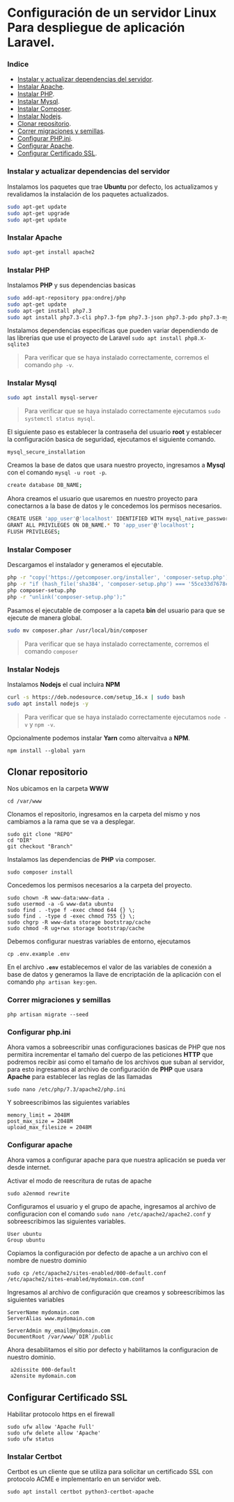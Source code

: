 # Configuración de un servidor Linux Para despliegue de aplicación Laravel.

### Indice

* [Instalar y actualizar dependencias del servidor](#instalar-y-actualizar-dependencias-del-servidor).
* [Instalar Apache](#instalar-apache).
* [Instalar PHP](#instalar-php).
* [Instalar Mysql](#instalar-mysql).
* [Instalar Composer](#instalar-composer).
* [Instalar Nodejs](#instalar-nodejs).
* [Clonar repositorio](#clonar-repositorio).
* [Correr migraciones y semillas](#correr-migraciones-y-semillas).
* [Configurar PHP.ini](#configurar-phpini).
* [Configurar Apache](#configurar-apache).
* [Configurar Certificado SSL](#configurar-certificado-ssl).

### Instalar y actualizar dependencias del servidor
Instalamos los paquetes que trae **Ubuntu** por defecto, los actualizamos y revalidamos la instalación de los paquetes actualizados.
```sh
sudo apt-get update
sudo apt-get upgrade
sudo apt-get update
```
### Instalar Apache
```sh
sudo apt-get install apache2
```

### Instalar PHP
Instalamos **PHP** y sus dependencias basicas
```sh
sudo add-apt-repository ppa:ondrej/php
sudo apt-get update
sudo apt-get install php7.3
sudo apt install php7.3-cli php7.3-fpm php7.3-json php7.3-pdo php7.3-mysql php7.3-zip php7.3-gd  php7.3-mbstring php7.3-curl php7.3-xml php7.3-bcmath php7.3-json
```
Instalamos dependencias especificas que pueden variar dependiendo de las librerias que use el proyecto de Laravel `sudo apt install php8.X-sqlite3 `

> Para verificar que se haya instalado correctamente, corremos el comando `php -v`.

### Instalar Mysql
```sh
sudo apt install mysql-server
```
> Para verificar que se haya instalado correctamente ejecutamos `sudo systemctl status mysql`.

El siguiente paso es establecer la contraseña del usuario **root** y establecer la configuración basica de seguridad, ejecutamos el siguiente comando.
```sh
mysql_secure_installation
```

Creamos la base de datos que usara nuestro proyecto, ingresamos a **Mysql** con el comando `mysql -u root -p`.
```sh
create database DB_NAME;
```

Ahora creamos el usuario que usaremos en nuestro proyecto para conectarnos a la base de datos y le concedemos los permisos necesarios.
```sh
CREATE USER 'app_user'@'localhost' IDENTIFIED WITH mysql_native_password BY '*****';
GRANT ALL PRIVILEGES ON DB_NAME.* TO 'app_user'@'localhost';
FLUSH PRIVILEGES;
```

### Instalar Composer
Descargamos el instalador y generamos el ejecutable.
```sh
php -r "copy('https://getcomposer.org/installer', 'composer-setup.php');"
php -r "if (hash_file('sha384', 'composer-setup.php') === '55ce33d7678c5a611085589f1f3ddf8b3c52d662cd01d4ba75c0ee0459970c2200a51f492d557530c71c15d8dba01eae') { echo 'Installer verified'; } else { echo 'Installer corrupt'; unlink('composer-setup.php'); } echo PHP_EOL;"
php composer-setup.php
php -r "unlink('composer-setup.php');"
```
Pasamos el ejecutable de composer a la capeta **bin** del usuario para que se ejecute de manera global.
```sh
sudo mv composer.phar /usr/local/bin/composer
```

> Para verificar que se haya instalado correctamente, corremos el comando `composer`

### Instalar Nodejs
Instalamos **Nodejs** el cual incluira **NPM**
```sh
curl -s https://deb.nodesource.com/setup_16.x | sudo bash
sudo apt install nodejs -y
```

> Para verificar que se haya instalado correctamente ejecutamos `node -v` y `npm -v`.

Opcionalmente podemos instalar **Yarn** como altervaitva a **NPM**.
```
npm install --global yarn
```

## Clonar repositorio
Nos ubicamos en la carpeta **WWW**
```
cd /var/www
```

Clonamos el repositorio, ingresamos en la carpeta del mismo y nos cambiamos a la rama que se va a desplegar.
```
sudo git clone "REPO"
cd "DIR"
git checkout "Branch"
```

Instalamos las dependencias de **PHP** via composer.
```
sudo composer install
```

Concedemos los permisos necesarios a la carpeta del proyecto.
```
sudo chown -R www-data:www-data .
sudo usermod -a -G www-data ubuntu
sudo find . -type f -exec chmod 644 {} \;
sudo find . -type d -exec chmod 755 {} \;
sudo chgrp -R www-data storage bootstrap/cache
sudo chmod -R ug+rwx storage bootstrap/cache
```

Debemos configurar nuestras variables de entorno, ejecutamos 
```
cp .env.example .env
```
En el archivo **`.env`** establecemos el valor de las variables de conexión a base de datos y generamos la llave de encriptación de la aplicación con el comando `php artisan key:gen`.
 
### Correr migraciones y semillas
```
php artisan migrate --seed
```
 
### Configurar php.ini
Ahora vamos a sobreescribir unas configuraciones basicas de PHP que nos permitira incrementar el tamaño del cuerpo de las peticiones **HTTP** que podremos recibir asi como el tamaño de los archivos que suban al servidor, para esto ingresamos al archivo de configuración de **PHP** que usara **Apache** para establecer las reglas de las llamadas

```
sudo nano /etc/php/7.3/apache2/php.ini
```

Y sobreescribimos las siguientes variables

```
memory_limit = 2048M
post_max_size = 2048M
upload_max_filesize = 2048M
```
### Configurar apache
Ahora vamos a configurar apache para que nuestra aplicación se pueda ver desde internet.

Activar el modo de reescritura de rutas de apache
```
sudo a2enmod rewrite
```

Configuramos el usuario y el grupo de apache, ingresamos al archivo de configuracion con el comando `sudo nano /etc/apache2/apache2.conf` y sobreescribimos las siguientes variables.

```
User ubuntu
Group ubuntu
```

Copiamos la configuración por defecto de apache a un archivo con el nombre de nuestro dominio
```
sudo cp /etc/apache2/sites-enabled/000-default.conf /etc/apache2/sites-enabled/mydomain.com.conf
```

Ingresamos al archivo de configuración que creamos y sobreescribimos las siguientes variables

```
ServerName mydomain.com
ServerAlias www.mydomain.com

ServerAdmin my_email@mydomain.com
DocumentRoot /var/www/`DIR`/public
```

Ahora desabilitamos el sitio por defecto y habilitamos la configuracion de nuestro dominio.
```
 a2dissite 000-default
 a2ensite mydomain.com
```

## Configurar Certificado SSL

Habilitar protocolo https en el firewall
```
sudo ufw allow 'Apache Full'
sudo ufw delete allow 'Apache'
sudo ufw status
```

### Instalar Certbot
Certbot es un cliente que se utiliza para solicitar un certificado SSL con protocolo ACME e implementarlo en un servidor web.

```
sudo apt install certbot python3-certbot-apache
```











